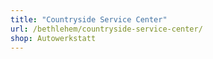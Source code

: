 ```yaml
---
title: "Countryside Service Center"
url: /bethlehem/countryside-service-center/
shop: Autowerkstatt
---
```

